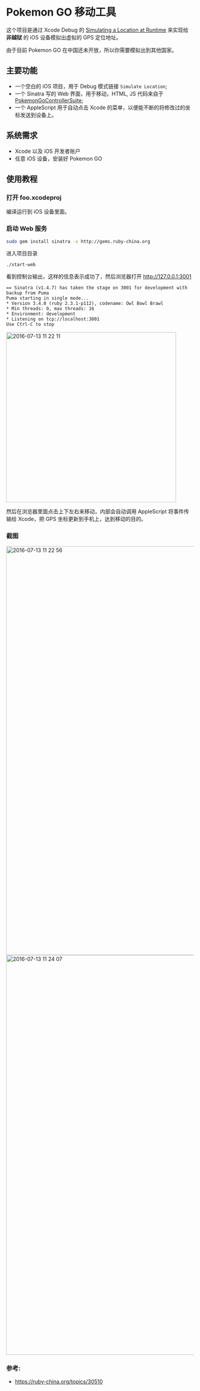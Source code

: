 # Pokemon GO 移动工具

这个项目是通过 Xcode Debug 的 [Simulating a Location at Runtime](https://developer.apple.com/library/ios/recipes/xcode_help-debugger/articles/simulating_locations.html) 来实现给 **非越狱** 的 iOS 设备模拟出虚拟的 GPS 定位地址。

由于目前 Pokemon GO 在中国还未开放，所以你需要模拟出到其他国家。

## 主要功能

- 一个空白的 iOS 项目，用于 Debug 模式链接 `Simulate Location`;
- 一个 Sinatra 写的 Web 界面，用于移动，HTML, JS 代码来自于 [PokemonGoControllerSuite](https://github.com/adin283/PokemonGoControllerSuite/tree/master/PokemonGoController);
- 一个 AppleScript 用于自动点击 Xcode 的菜单，以便能不断的将修改过的坐标发送到设备上。

## 系统需求

- Xcode 以及 iOS 开发者账户
- 任意 iOS 设备，安装好 Pokemon GO

## 使用教程

### 打开 foo.xcodeproj

编译运行到 iOS 设备里面。

### 启动 Web 服务

```bash
sudo gem install sinatra -s http://gems.ruby-china.org
```

进入项目目录

```
./start-web
```

看到控制台输出，这样的信息表示成功了，然后浏览器打开 http://127.0.0.1:3001

```
== Sinatra (v1.4.7) has taken the stage on 3001 for development with backup from Puma
Puma starting in single mode...
* Version 3.4.0 (ruby 2.3.1-p112), codename: Owl Bowl Brawl
* Min threads: 0, max threads: 16
* Environment: development
* Listening on tcp://localhost:3001
Use Ctrl-C to stop
```

<img width="456" alt="2016-07-13 11 22 11" src="https://cloud.githubusercontent.com/assets/5518/16790893/18843eb2-48ec-11e6-919e-40d9cfb3ca74.png">

然后在浏览器里面点击上下左右来移动，内部会自动调用 AppleScript 将事件传输给 Xcode，把 GPS 坐标更新到手机上，达到移动的目的。

### 截图

<img width="1096" alt="2016-07-13 11 22 56" src="https://cloud.githubusercontent.com/assets/5518/16790900/2f3dc9f2-48ec-11e6-85eb-c2efa52699a7.png">

<img width="1072" alt="2016-07-13 11 24 07" src="https://cloud.githubusercontent.com/assets/5518/16790916/54f0d2e8-48ec-11e6-9efc-c8d9f495a76d.png">


### 参考:

- https://ruby-china.org/topics/30510